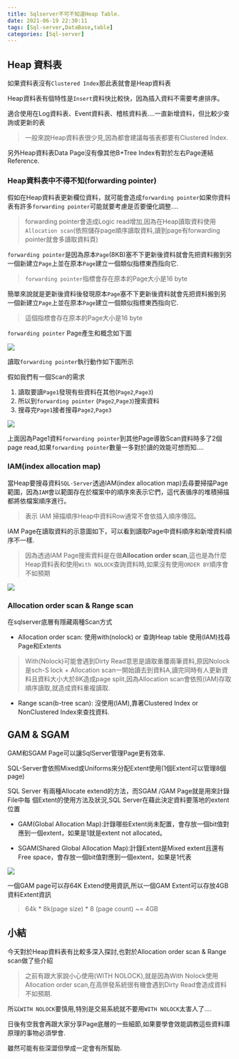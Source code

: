 ```yaml
---
title: Sqlserver不可不知道Heap Table.
date: 2021-06-19 22:30:11
tags: [Sql-server,DataBase,table]
categories: [Sql-server]
---
```


## Heap 資料表

如果資料表沒有`Clustered Index`那此表就會是Heap資料表

Heap資料表有個特性是`Insert`資料快比較快，因為插入資料不需要考慮排序。

適合使用在Log資料表、Event資料表、稽核資料表....一直新增資料，但比較少查詢或更新的表

> 一般來說Heap資料表很少見,因為都會建議每張表都要有Clustered Index.

另外Heap資料表Data Page沒有像其他B+Tree Index有對於左右Page連結Reference.

### Heap資料表中不得不知(forwarding pointer)

假如在Heap資料表更新欄位資料，就可能會造成`forwarding pointer`如果你資料表有許多`forwarding pointer`可能就要考慮是否要優化調整....

> forwarding pointer會造成Logic read增加,因為在Heap讀取資料使用`Allocation scan`(依照儲存page順序讀取資料,讀到page有forwarding pointer就會多讀取資料頁)

`forwarding pointer`是因為原本`Page`(8KB)塞不下更新後資料就會先把資料搬到另一個新建立`Page`上並在原本`Page`建立一個類似指標東西指向它.

> `forwarding pointer`指標會存在原本的Page大小是16 byte

簡單來說就是更新後資料後發現原本`Page`塞不下更新後資料就會先把資料搬到另一個新建立`Page`上並在原本`Page`建立一個類似指標東西指向它.

> 這個指標會存在原本的Page大小是16 byte

`forwarding pointer` Page產生和概念如下圖

![](https://i.imgur.com/5drfCFZ.png)

讀取`forwarding pointer`執行動作如下圖所示

假如我們有一個Scan的需求

1. 讀取要讀`Page1`發現有些資料在其他(`Page2`,`Page3`)
2. 所以到`forwarding pointer` (`Page2`,`Page3`)搜索資料
3. 搜尋完`Page1`接者搜尋`Page2`,`Page3`

![](https://i.imgur.com/HT0bui0.png)

上面因為Page1資料`forwarding pointer`到其他Page導致Scan資料時多了2個page read,如果`forwarding pointer`數量一多對於讀的效能可想而知....

### IAM(index allocation map)

當Heap要搜尋資料`SQL-Server`透過IAM(index allocation map)去尋要掃描Page範圍，因為`IAM`會以範圍存在於檔案中的順序來表示它們，這代表循序的堆積掃描都將依檔案順序進行。

> 表示 IAM 掃描順序Heap中資料Row通常不會依插入順序傳回。

IAM Page在讀取資料的示意圖如下，可以看到讀取Page中資料順序和新增資料順序不一樣.

> 因為透過IAM Page搜索資料是在做**Allocation order scan**,這也是為什麼Heap資料表和使用`With NOLOCK`查詢資料時,如果沒有使用`ORDER BY`順序會不如預期

![](https://i.imgur.com/Qw8Kx1q.png)

### Allocation order scan & Range scan

在sqlserver底層有隱藏兩種Scan方式

* Allocation order scan: 使用with(nolock) or 查詢Heap table 使用(IAM)找尋Page和Extents

> With(Nolock)可能會遇到Dirty Read意思是讀取重覆兩筆資料,原因Nolock是sch-S lock + Allocation scan一開始讀去到資料A,讀完同時有人更新資料且資料大小大於8K造成page split,因為Allocation scan會依照(IAM)存取順序讀取,就造成資料重複讀取.

* Range scan(b-tree scan): 沒使用(IAM),靠著Clustered Index or NonClustered Index來查找資料.

## GAM & SGAM

GAM和SGAM Page可以讓SqlServer管理Page更有效率.

SQL-Server會依照Mixed或Uniforms來分配Extent使用(1個Extent可以管理8個page)

SQL Server 有兩種Allocate extend的方法，而SGAM /GAM Page就是用來計錄File中每
個Extent的使用方法及狀況,SQL Server在藉此決定資料要落地的extent位置

* GAM(Global Allocation Map):計錄哪些Extent尚未配置，會存放一個bit值對應到一個extent，如果是1就是extent not allocated。

* SGAM(Shared Global Allocation Map):計錄Extent是Mixed extent且還有Free space，會存放一個bit值對應到一個extent，如果是1代表

![](https://i.imgur.com/m4tTh7z.png)

一個GAM page可以存64K Extend使用資訊,所以一個GAM Extent可以存放4GB資料Extent資訊

> 64k * 8k(page size) * 8 (page count)  ~= 4GB

## 小結

今天對於Heap資料表有比較多深入探討,也對於Allocation order scan & Range scan做了些介紹

> 之前有跟大家說小心使用(WITH NOLOCK),就是因為With Nolock使用Allocation order scan,在高併發系統很有機會遇到Dirty Read會造成資料不如預期.

所以`WITH NOLOCK`要慎用,特別是交易系統就不要用`WITH NOLOCK`太害人了....

日後有空我會再跟大家分享Page底層的一些細節,如果要學會效能調教這些資料庫原理的事物必須學會.

雖然可能有些深澀但學成一定會有所幫助.

